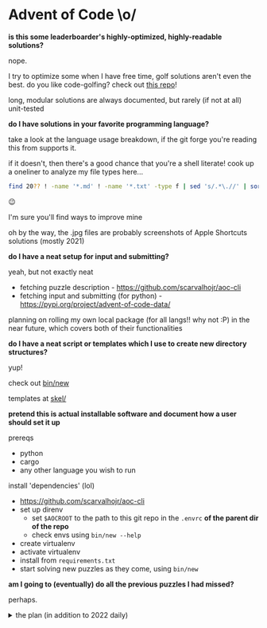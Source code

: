# Advent of Code \o/

**is this some leaderboarder's highly-optimized, highly-readable solutions?**

nope.

I try to optimize some when I have free time, golf solutions aren't even the best.
do you like code-golfing? check out [this
repo](https://github.com/Starwort/advent-of-golf-2022)!

long, modular solutions are always documented, but rarely (if not at all) unit-tested

**do I have solutions in your favorite programming language?**

take a look at the language usage breakdown, if the git forge you're reading
this from supports it.

if it doesn't, then there's a good chance that you're a shell literate! cook up
a oneliner to analyze my file types here...

```sh
find 20?? ! -name '*.md' ! -name '*.txt' -type f | sed 's/.*\.//' | sort | uniq -c | sort -bnr
```

😉

I'm sure you'll find ways to improve mine

oh by the way, the .jpg files are probably screenshots of Apple Shortcuts
solutions (mostly 2021)

**do I have a neat setup for input and submitting?**

yeah, but not exactly neat

- fetching puzzle description - https://github.com/scarvalhojr/aoc-cli
- fetching input and submitting (for python) - https://pypi.org/project/advent-of-code-data/

planning on rolling my own local package (for all langs!! why not :P) in the
near future, which covers both of their functionalities

**do I have a neat script or templates which I use to create new directory structures?**

yup!

check out [bin/new](bin/new)

templates at [skel/](skel/)

**pretend this is actual installable software and document how a user should set it up**

prereqs
- python
- cargo
- any other language you wish to run

install 'dependencies' (lol)
- https://github.com/scarvalhojr/aoc-cli
- set up direnv
  - set `$AOCROOT` to the path to this git repo in the `.envrc` **of the parent dir of the repo**
  - check envs using `bin/new --help`
- create virtualenv
- activate virtualenv
- install from `requirements.txt`
- start solving new puzzles as they come, using `bin/new`

**am I going to (eventually) do all the previous puzzles I had missed?**

perhaps.

<details>
<summary>the plan (in addition to 2022 daily)</summary>

- [x] 2020 (python) days 1-5
- [ ] 2020 (python) days 6-10
- [ ] 2020 (python) days 11-15
- [ ] 2021 (python) days 1-5
- [ ] 2020 (golang) days 1-5
- [ ] 2020 (golang) days 6-10
- [ ] 2020 (golang) days 11-15
- [ ] 2021 (golang) days 1-5
- [ ] 2021 (shell) days 1-5
- [ ] 2020 (java) days 1-5
- [ ] 2021 (python) days 6-10
- [ ] 2021 (python) days 11-15
- [ ] 2021 (golang) days 6-10
- [ ] 2021 (golang) days 11-15
- [ ] 2020 (shell) days 1-5
- [ ] 2020 (lua) days 1-5
- [ ] 2021 (lua) days 1-5

- [ ] 2020 (python) days 16-20
- [ ] 2020 (golang) days 16-20
- [ ] 2020 (python) days 20-25
- [ ] 2020 (java) days 16-20
- [ ] 2020 (golang) days 20-25


wow, you're still reading?

</details>
